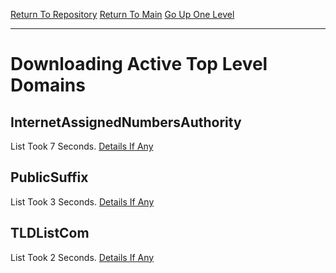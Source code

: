 [Return To Repository](https://github.com/deathbybandaid/piholeparser/blob/master/)
[Return To Main](https://github.com/deathbybandaid/piholeparser/blob/master/RecentRunLogs/README.md)
[Go Up One Level](https://github.com/deathbybandaid/piholeparser/blob/master/RecentRunLogs/housekeepingscripts/40-Running-Housekeeping-Tasks.md)
____________________________________
# Downloading Active Top Level Domains

## InternetAssignedNumbersAuthority
List Took 7 Seconds.
[Details If Any](https://github.com/deathbybandaid/piholeparser/blob/master/RecentRunLogs/housekeepingscripts/tldscripts/InternetAssignedNumbersAuthority.log)

## PublicSuffix
List Took 3 Seconds.
[Details If Any](https://github.com/deathbybandaid/piholeparser/blob/master/RecentRunLogs/housekeepingscripts/tldscripts/PublicSuffix.log)

## TLDListCom
List Took 2 Seconds.
[Details If Any](https://github.com/deathbybandaid/piholeparser/blob/master/RecentRunLogs/housekeepingscripts/tldscripts/TLDListCom.log)

